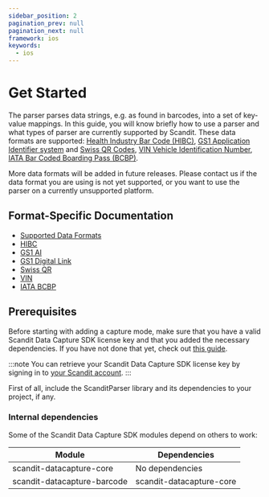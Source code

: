 ```yaml
---
sidebar_position: 2
pagination_prev: null
pagination_next: null
framework: ios
keywords:
  - ios
---
```


# Get Started

The parser parses data strings, e.g. as found in barcodes, into a set of key-value mappings. In this guide, you will know briefly how to use a parser and what types of parser are currently supported by Scandit. These data formats are supported: [Health Industry Bar Code (HIBC)](https://docs.scandit.com/6.28/data-capture-sdk/ios/parser/hibc.html), [GS1 Application Identifier system](https://docs.scandit.com/6.28/data-capture-sdk/ios/parser/gs1ai.html) and [Swiss QR Codes](https://docs.scandit.com/6.28/data-capture-sdk/ios/parser/swissqr.html), [VIN Vehicle Identification Number](https://docs.scandit.com/6.28/data-capture-sdk/ios/parser/vin.html), [IATA Bar Coded Boarding Pass (BCBP)](https://docs.scandit.com/6.28/data-capture-sdk/ios/parser/iata-bcbp.html).

More data formats will be added in future releases. Please contact us if the data format you are using is not yet supported, or you want to use the parser on a currently unsupported platform.

## Format-Specific Documentation

- [Supported Data Formats](https://docs.scandit.com/6.28/data-capture-sdk/ios/parser/formats.html)
- [HIBC](https://docs.scandit.com/6.28/data-capture-sdk/ios/parser/hibc.html)
- [GS1 AI](https://docs.scandit.com/6.28/data-capture-sdk/ios/parser/gs1ai.html)
- [GS1 Digital Link](https://docs.scandit.com/6.28/data-capture-sdk/ios/parser/gs1-digital-link.html)
- [Swiss QR](https://docs.scandit.com/6.28/data-capture-sdk/ios/parser/swissqr.html)
- [VIN](https://docs.scandit.com/6.28/data-capture-sdk/ios/parser/vin.html)
- [IATA BCBP](https://docs.scandit.com/6.28/data-capture-sdk/ios/parser/iata-bcbp.html)

## Prerequisites

Before starting with adding a capture mode, make sure that you have a valid Scandit Data Capture SDK license key and that you added the necessary dependencies. If you have not done that yet, check out [this guide](../add-sdk.md).

:::note
You can retrieve your Scandit Data Capture SDK license key by signing in to [your Scandit account](https://ssl.scandit.com/dashboard/sign-in).
:::

First of all, include the ScanditParser library and its dependencies to your project, if any.

### Internal dependencies

Some of the Scandit Data Capture SDK modules depend on others to work:

| Module                                   | Dependencies                                                                               |
| ---------------------------------------- | ------------------------------------------------------------------------------------------ |
| scandit-datacapture-core    | No dependencies    |
| scandit-datacapture-barcode | scandit-datacapture-core     |
